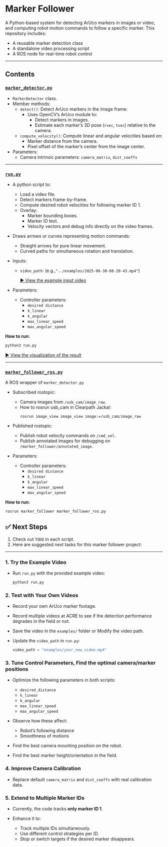 # Marker Follower

A Python-based system for detecting ArUco markers in images or video, and computing robot motion commands to follow a specific marker. This repository includes:

- A reusable marker detection class
- A standalone video processing script
- A ROS node for real-time robot control

---

## Contents

### [`marker_detector.py`](scripts/marker_detector.py)

- `MarkerDetector` class.
- Member methods:
  - `detect()`: Detect ArUco markers in the image frame:
    - Uses OpenCV’s ArUco module to:
      - Detect markers in images.
      - Estimate each marker’s 3D pose (`rvec`, `tvec`) relative to the camera.
  - `compute_velocity()`: Compute linear and angular velocities based on:
    - Marker distance from the camera.
    - Pixel offset of the marker’s center from the image center.
- Parameters:
  - Camera intrinsic parameters: `camera_matrix`, `dist_coeffs`

---

### [`run.py`](scripts/run.py)

- A python script to:
  - Load a video file.
  - Detect markers frame-by-frame.
  - Compute desired robot velocities for following marker ID 1.
  - Overlay:
    - Marker bounding boxes.
    - Marker ID text.
    - Velocity vectors and debug info directly on the video frames.
- Draws arrows or curves representing motion commands:

  - Straight arrows for pure linear movement.
  - Curved paths for simultaneous rotation and translation.

- Inputs:

  - `video_path`: (e.g.,`"../examples/2025-06-30-08-20-43.mp4"`)

    [▶ View the example input video](examples/2025-06-30-08-20-43.mp4)

- Parameters:
  - Controller parameters:
    - `desired distance`
    - `k_linear`
    - `k_angular`
    - `max_linear_speed`
    - `max_angular_speed`

**How to run:**

```bash
python3 run.py
```

[▶ View the visualization of the result](examples/reu_marker_follower_example.mp4)

---

### [`marker_follower_ros.py`](scripts/marker_follower_ros.py)

A ROS wrapper of `marker_detector.py`

- Subscribed rostopic:

  - Camera images from `/usb_cam/image_raw`.
  - How to rosrun usb_cam in Clearpath Jackal:
    ```
    rosrun image_view image_view image:=/usb_cam/image_raw
    ```

- Published rostopic:

  - Publish robot velocity commands on `/cmd_vel`.
  - Publish annotated images for debugging on `/marker_follower/annotated_image`.

- Parameters:
  - Controller parameters:
    - `desired distance`
    - `k_linear`
    - `k_angular`
    - `max_linear_speed`
    - `max_angular_speed`

**How to run:**

```bash
rosrun marker_follower marker_follower_ros.py
```

## ✅ Next Steps

1. Check out `TODO` in each script.
2. Here are suggested next tasks for this marker follower project:

---

### 1. Try the Example Video

- Run `run.py` with the provided example video:

  ```bash
  python3 run.py
  ```

### 2. Test with Your Own Videos

- Record your own ArUco marker footage.
- Record multiple videos at ACRE to see if the detection performance degrades in the field or not.
- Save the video in the `examples/` folder or Modify the video path.
- Update the `video_path` in `run.py`:

  ```python
  video_path = "examples/your_new_video.mp4"
  ```

### 3. Tune Control Parameters, Find the optimal camera/marker positions

- Optimize the following parameters in both scripts:

  - `desired_distance`
  - `k_linear`
  - `k_angular`
  - `max_linear_speed`
  - `max_angular_speed`

- Observe how these affect:

  - Robot’s following distance
  - Smoothness of motions

- Find the best camera mounting position on the robot.
- Find the best marker height/orientation in the field.

### 4. Improve Camera Calibration

- Replace default `camera_matrix` and `dist_coeffs` with real calibration data.

### 5. Extend to Multiple Marker IDs

- Currently, the code tracks **only marker ID 1**.

- Enhance it to:

  - Track multiple IDs simultaneously.
  - Use different control strategies per ID.
  - Stop or switch targets if the desired marker disappears.
